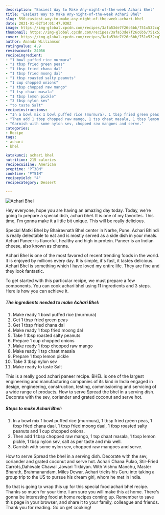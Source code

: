 ```yaml
---
description: "Easiest Way to Make Any-night-of-the-week Achari Bhel"
title: "Easiest Way to Make Any-night-of-the-week Achari Bhel"
slug: 590-easiest-way-to-make-any-night-of-the-week-achari-bhel
date: 2021-01-02T14:01:47.930Z
image: https://img-global.cpcdn.com/recipes/3afa53de7f26c6bb/751x532cq70/achari-bhel-recipe-main-photo.jpg
thumbnail: https://img-global.cpcdn.com/recipes/3afa53de7f26c6bb/751x532cq70/achari-bhel-recipe-main-photo.jpg
cover: https://img-global.cpcdn.com/recipes/3afa53de7f26c6bb/751x532cq70/achari-bhel-recipe-main-photo.jpg
author: Amanda Williamson
ratingvalue: 4.9
reviewcount: 24056
recipeingredient:
- "1 bowl puffed rice murmura"
- "1 tbsp fried green peas"
- "1 tbsp fried chana dal"
- "1 tbsp fried moong dal"
- "1 tbsp roasted salty peanuts"
- "1 cup chopped onions"
- "1 tbsp chopped raw mango"
- "1 tsp chaat masala"
- "1 tbsp lemon pickle"
- "3 tbsp nylon sev"
- "to taste Salt"
recipeinstructions:
- "In a bowl mix 1 bowl puffed rice (murmura), 1 tbsp fried green peas, 1 tbsp fried chana daal, 1 tbsp fried moong daal, 1 tbsp roasted salty peanuts and 1 cup chopped onions."
- "Then add 1 tbsp chopped raw mango, 1 tsp chaat masala, 1 tbsp lemon pickle, 1 tbsp nylon sev, salt as per taste and mix well."
- "Garnish with some nylon sev, chopped raw mangoes and serve."
categories:
- Recipe
tags:
- achari
- bhel

katakunci: achari bhel 
nutrition: 215 calories
recipecuisine: American
preptime: "PT38M"
cooktime: "PT51M"
recipeyield: "4"
recipecategory: Dessert

---
```



![Achari Bhel](https://img-global.cpcdn.com/recipes/3afa53de7f26c6bb/751x532cq70/achari-bhel-recipe-main-photo.jpg)

Hey everyone, hope you are having an amazing day today. Today, we're going to prepare a special dish, achari bhel. It is one of my favorites. This time, I'm gonna make it a little bit unique. This will be really delicious.

Special Matki Bhel by Bhairavnath Bhel center in Narhe, Pune. Achari Bhindi is really delectable to eat and is mostly served as a side dish in your meals. Achari Paneer is flavorful, healthy and high in protein. Paneer is an Indian cheese, also known as chenna.

Achari Bhel is one of the most favored of recent trending foods in the world. It is enjoyed by millions every day. It is simple, it's fast, it tastes delicious. Achari Bhel is something which I have loved my entire life. They are fine and they look fantastic.


To get started with this particular recipe, we must prepare a few components. You can cook achari bhel using 11 ingredients and 3 steps. Here is how you can achieve it.

<!--inarticleads1-->

##### The ingredients needed to make Achari Bhel:

1. Make ready 1 bowl puffed rice (murmura)
1. Get 1 tbsp fried green peas
1. Get 1 tbsp fried chana dal
1. Make ready 1 tbsp fried moong dal
1. Take 1 tbsp roasted salty peanuts
1. Prepare 1 cup chopped onions
1. Make ready 1 tbsp chopped raw mango
1. Make ready 1 tsp chaat masala
1. Prepare 1 tbsp lemon pickle
1. Take 3 tbsp nylon sev
1. Make ready to taste Salt


This is a really good achari paneer recipe. BHEL is one of the largest engineering and manufacturing companies of its kind in India engaged in design, engineering, construction, testing, commissioning and servicing of a wide range of products. How to serve Spread the bhel in a serving dish. Decorate with the sev, coriander and grated coconut and serve hot. 

<!--inarticleads2-->

##### Steps to make Achari Bhel:

1. In a bowl mix 1 bowl puffed rice (murmura), 1 tbsp fried green peas, 1 tbsp fried chana daal, 1 tbsp fried moong daal, 1 tbsp roasted salty peanuts and 1 cup chopped onions.
1. Then add 1 tbsp chopped raw mango, 1 tsp chaat masala, 1 tbsp lemon pickle, 1 tbsp nylon sev, salt as per taste and mix well.
1. Garnish with some nylon sev, chopped raw mangoes and serve.


How to serve Spread the bhel in a serving dish. Decorate with the sev, coriander and grated coconut and serve hot. Achari Chana Pulao, Stir-Fried Carrots,Dahiwale Chawal ,Jowari Tikkiyan. With Vishnu Manchu, Master Bharath, Brahmanandam, Miles Dewar. Achari tricks his Guru into taking a group trip to the US to pursue his dream girl, whom he met in India. 

So that is going to wrap this up for this special food achari bhel recipe. Thanks so much for your time. I am sure you will make this at home. There's gonna be interesting food at home recipes coming up. Remember to save this page in your browser, and share it to your family, colleague and friends. Thank you for reading. Go on get cooking!
